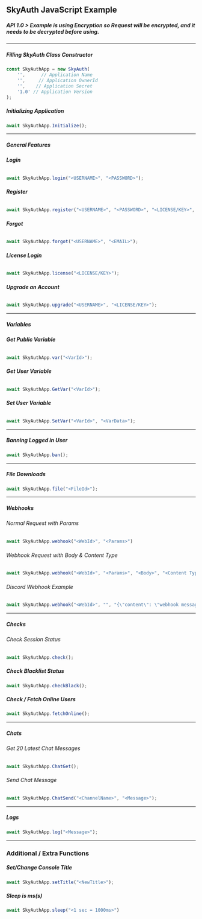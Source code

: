 ## SkyAuth JavaScript Example

##### API 1.0 > Example is using Encryption so Request will be encrypted, and it needs to be decrypted before using.

-----------

##### **Filling SkyAuth Class Constructor**
```js
const SkyAuthApp = new SkyAuth(
    '',      // Application Name
    '',     // Application OwnerId
    '',    // Application Secret
    '1.0' // Application Version
);
```

##### **Initializing Application**
```js
await SkyAuthApp.Initialize();
```
---

##### **General Features**
###### **Login**
```js
await SkyAuthApp.login("<USERNAME>", "<PASSWORD>");
```

###### **Register**
```js
await SkyAuthApp.register("<USERNAME>", "<PASSWORD>", "<LICENSE/KEY>", "<OPTIONAL EMAIL>")
```

###### **Forgot**
```js
await SkyAuthApp.forgot("<USERNAME>", "<EMAIL>");
```

###### **License Login**
```js
await SkyAuthApp.license("<LICENSE/KEY>");
```

###### **Upgrade an Account**
```js
await SkyAuthApp.upgrade("<USERNAME>", "<LICENSE/KEY>");
```
---

##### **Variables**
###### **Get Public Variable**
```js
await SkyAuthApp.var("<VarId>");
```

###### **Get User Variable**
```js
await SkyAuthApp.GetVar("<VarId>");
```

###### **Set User Variable**
```js
await SkyAuthApp.SetVar("<VarId>", "<VarData>");
```
---
##### **Banning Logged in User**
```js
await SkyAuthApp.ban();
```
---

##### **File Downloads**
```js
await SkyAuthApp.file("<FileId>");
```
---
##### **Webhooks**

###### Normal Request with Params
```js
await SkyAuthApp.webhook("<WebId>", "<Params>")
```

###### Webhook Request with Body & Content Type
```js
await SkyAuthApp.webhook("<WebId>", "<Params>", "<Body>", "<Content Type>");
```

###### Discord Webhook Example
```js
await SkyAuthApp.webhook("<WebId>", "", "{\"content\": \"webhook message here\",\"embeds\": null}", "application/json");
```
---
##### **Checks**
###### Check Session Status
```js
await SkyAuthApp.check();
```

##### **Check Blacklist Status**
```js
await SkyAuthApp.checkBlack();
```

##### **Check / Fetch Online Users**
```js
await SkyAuthApp.fetchOnline();
```
---


##### **Chats**
###### Get 20 Latest Chat Messages

```js
await SkyAuthApp.ChatGet();
```

###### Send Chat Message
```js
await SkyAuthApp.ChatSend("<ChannelName>", "<Message>");
```
---

##### **Logs**
```js
await SkyAuthApp.log("<Message>");
```
---

### **Additional / Extra Functions**

##### **Set/Change Console Title**
```js
await SkyAuthApp.setTitle("<NewTitle>");
```

##### **Sleep is ms(s)**
```js
await SkyAuthApp.sleep("<1 sec = 1000ms>")
```
